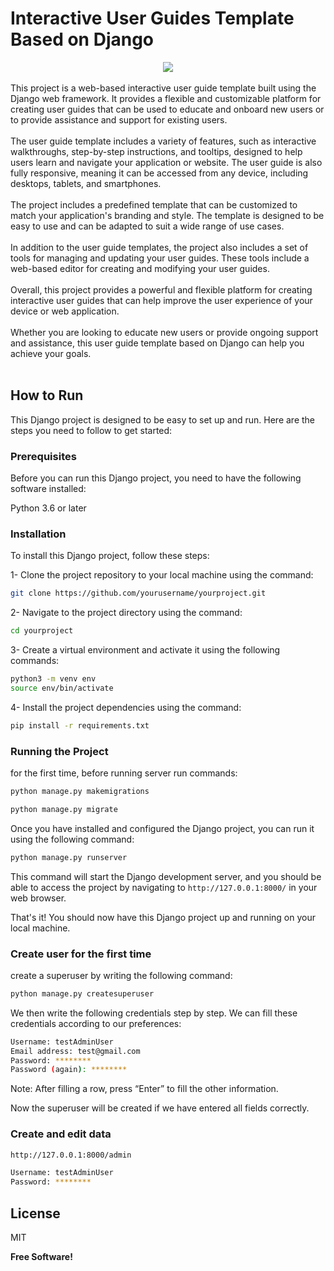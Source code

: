 # Interactive User Guides Template Based on Django

<div align="center">
<img src="https://img.shields.io/badge/Django-092E20?style=for-the-badge&logo=django&logoColor=white" target="_blank" /></div>
</br>
This project is a web-based interactive user guide template built using the Django web framework. It provides a flexible and customizable platform for creating user guides that can be used to educate and onboard new users or to provide assistance and support for existing users.
</br>
</br>
The user guide template includes a variety of features, such as interactive walkthroughs, step-by-step instructions, and tooltips, designed to help users learn and navigate your application or website. The user guide is also fully responsive, meaning it can be accessed from any device, including desktops, tablets, and smartphones.
</br>
</br>
The project includes a predefined template that can be customized to match your application's branding and style. The template is designed to be easy to use and can be adapted to suit a wide range of use cases.
</br>
</br>
In addition to the user guide templates, the project also includes a set of tools for managing and updating your user guides. These tools include a web-based editor for creating and modifying your user guides.
</br>
</br>
Overall, this project provides a powerful and flexible platform for creating interactive user guides that can help improve the user experience of your device or web application.
</br>
</br>
Whether you are looking to educate new users or provide ongoing support and assistance, this user guide template based on Django can help you achieve your goals.
</br>
</br>

## How to Run

This Django project is designed to be easy to set up and run. Here are the steps you need to follow to get started:

### Prerequisites
Before you can run this Django project, you need to have the following software installed:

Python 3.6 or later

### Installation

To install this Django project, follow these steps:

1- Clone the project repository to your local machine using the command:
```sh
git clone https://github.com/yourusername/yourproject.git
```
2- Navigate to the project directory using the command:
```sh
cd yourproject
```
3- Create a virtual environment and activate it using the following commands:
```sh
python3 -m venv env
source env/bin/activate
```
4- Install the project dependencies using the command:
```sh
pip install -r requirements.txt
```



### Running the Project

for the first time, before running server run commands:

```sh
python manage.py makemigrations
```
```sh
python manage.py migrate
```

Once you have installed and configured the Django project, you can run it using the following command:

```sh
python manage.py runserver
```

This command will start the Django development server, and you should be able to access the project by navigating to ```http://127.0.0.1:8000/``` in your web browser.

That's it! You should now have this Django project up and running on your local machine.


### Create user for the first time

create a superuser by writing the following command:
```sh
python manage.py createsuperuser
```
We then write the following credentials step by step. We can fill these credentials according to our preferences:

```sh
Username: testAdminUser
Email address: test@gmail.com
Password: ********
Password (again): ********
```
Note: After filling a row, press “Enter” to fill the other information.

Now the superuser will be created if we have entered all fields correctly.


### Create and edit data

```sh
http://127.0.0.1:8000/admin
```

```sh
Username: testAdminUser
Password: ********
```


## License
MIT

**Free Software!**


